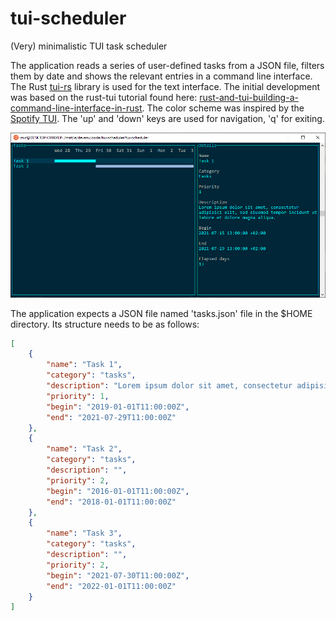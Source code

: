 # tui-scheduler

(Very) minimalistic TUI task scheduler

The application reads a series of user-defined tasks from a JSON file, filters them by date and shows the relevant entries in a command line interface. 
The Rust [tui-rs](https://github.com/fdehau/tui-rs) library is used for the text interface. The initial development was based
on the rust-tui tutorial found here: [rust-and-tui-building-a-command-line-interface-in-rust](https://blog.logrocket.com/rust-and-tui-building-a-command-line-interface-in-rust).
The color scheme was inspired by the [Spotify TUI](https://github.com/Rigellute/spotify-tui).
The 'up' and 'down' keys are used for navigation, 'q' for exiting. 

![Interface](mat/interface.png "Interface")


The application expects a JSON file named 'tasks.json' file in the $HOME directory.
Its structure needs to be as follows:

```json
[
	{
		"name": "Task 1",
		"category": "tasks",
		"description": "Lorem ipsum dolor sit amet, consectetur adipisici elit, sed eiusmod tempor incidunt ut labore et dolore magna aliqua.",
		"priority": 1,
		"begin": "2019-01-01T11:00:00Z",
		"end": "2021-07-29T11:00:00Z"
	},
	{
		"name": "Task 2",
		"category": "tasks",
		"description": "",
		"priority": 2,
		"begin": "2016-01-01T11:00:00Z",
		"end": "2018-01-01T11:00:00Z"
	},
	{
		"name": "Task 3",
		"category": "tasks",
		"description": "",
		"priority": 2,
		"begin": "2021-07-30T11:00:00Z",
		"end": "2022-01-01T11:00:00Z"
	}
]
```


